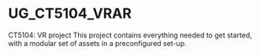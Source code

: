 # UG_CT5104_VRAR
CT5104: VR project
This project contains everything needed to get started, with a modular set of assets in a preconfigured set-up.
